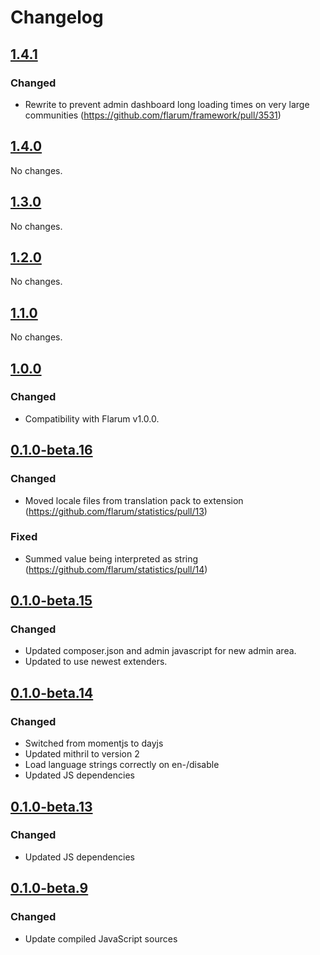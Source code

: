# Changelog

## [1.4.1](https://github.com/flarum/statistics/compare/v1.4.0...v1.4.1)

### Changed
- Rewrite to prevent admin dashboard long loading times on very large communities (https://github.com/flarum/framework/pull/3531)

## [1.4.0](https://github.com/flarum/statistics/compare/v1.3.0...v1.4.0)

No changes.

## [1.3.0](https://github.com/flarum/statistics/compare/v1.2.0...v1.3.0)

No changes.

## [1.2.0](https://github.com/flarum/statistics/compare/v1.1.0...v1.2.0)

No changes.

## [1.1.0](https://github.com/flarum/statistics/compare/v1.0.0...v1.1.0)

No changes.

## [1.0.0](https://github.com/flarum/statistics/compare/v0.1.0-beta.16...v1.0.0)

### Changed
- Compatibility with Flarum v1.0.0.

## [0.1.0-beta.16](https://github.com/flarum/statistics/compare/v0.1.0-beta.15...v0.1.0-beta.16)

### Changed
- Moved locale files from translation pack to extension (https://github.com/flarum/statistics/pull/13)

### Fixed
- Summed value being interpreted as string (https://github.com/flarum/statistics/pull/14)

## [0.1.0-beta.15](https://github.com/flarum/statistics/compare/v0.1.0-beta.14...v0.1.0-beta.15)

### Changed
- Updated composer.json and admin javascript for new admin area.
- Updated to use newest extenders.

## [0.1.0-beta.14](https://github.com/flarum/statistics/compare/v0.1.0-beta.13...v0.1.0-beta.14)

### Changed
- Switched from momentjs to dayjs
- Updated mithril to version 2
- Load language strings correctly on en-/disable
- Updated JS dependencies

## [0.1.0-beta.13](https://github.com/flarum/statistics/compare/v0.1.0-beta.12...v0.1.0-beta.13)

### Changed
- Updated JS dependencies

## [0.1.0-beta.9](https://github.com/flarum/statistics/compare/v0.1.0-beta.8...v0.1.0-beta.9)

### Changed
- Update compiled JavaScript sources
